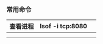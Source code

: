 ### 常用命令

| 查看进程 | lsof -i tcp:8080 |      |
| -------- | ---------------- | ---- |
|          |                  |      |
|          |                  |      |



